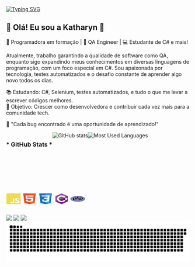 <div>
<a href="https://git.io/typing-svg"><img src="https://readme-typing-svg.demolab.com?font=Fira+Code&weight=600&pause=1000&color=22CAAC&width=435&lines=%E2%98%86*%EF%BD%A1.+Welcome+to+my+universe!+%EF%BD%A1.*%E2%98%86" alt="Typing SVG" /></a>
</div>

## 🌟 Olá! Eu sou a Katharyn 👋


🚀 Programadora em formação | 🎯 QA Engineer | 💻 Estudante de C# e mais!

Atualmente, trabalho garantindo a qualidade de software como QA, enquanto sigo expandindo meus conhecimentos em diversas linguagens de programação, com um foco especial em C#.
Sou apaixonada por tecnologia, testes automatizados e o desafio constante de aprender algo novo todos os dias.

📚 Estudando: C#, Selenium, testes automatizados, e tudo o que me levar a escrever códigos melhores.
<br>🌱 Objetivo: Crescer como desenvolvedora e contribuir cada vez mais para a comunidade tech.

🧩 "Cada bug encontrado é uma oportunidade de aprendizado!"


<div style="display: flex;text-align: center;" align="center">
  <h3>* GitHub Stats *</h3>
  <br>
  <img height="150em" src="https://github-readme-stats.vercel.app/api?username=kathyncodec&&hide_title=true&show_icons=true&include_all_commits=false&count_private=true&line_height=25&hide=issues&bg_color=000&title_color=00ffea&text_color=FFF&border_radius=3&border_color=02bdad&icon_color=9803fc&theme=jolly" alt="GitHub stats"/>
  <img src="https://github-readme-stats.vercel.app/api/top-langs/?username=kathyncodec&&line_height=10&card_width=290&layout=compact&hide_title=false&count_private=true&langs_count=4&show_icons=true&title_color=00ffea&hide=html,scss,less&bg_color=000&text_color=8B8B8B&border_radius=3&border_color=02bdad&count_private=true" alt="Most Used Languages">
</div>






<div style="display: inline_block"><br>
  <img align="center" alt="Rafa-Js" height="30" width="40" src="https://raw.githubusercontent.com/devicons/devicon/master/icons/javascript/javascript-plain.svg">
  <img align="center" alt="Rafa-HTML" height="30" width="40" src="https://raw.githubusercontent.com/devicons/devicon/master/icons/html5/html5-original.svg">
  <img align="center" alt="Rafa-CSS" height="30" width="40" src="https://raw.githubusercontent.com/devicons/devicon/master/icons/css3/css3-original.svg">
  <img align="center" alt="Rafa-Csharp" height="30" width="40" src="https://raw.githubusercontent.com/devicons/devicon/master/icons/csharp/csharp-original.svg">
  <img align="center" alt="Rafa-Csharp" height="30" width="40" src="https://raw.githubusercontent.com/devicons/devicon/master/icons/php/php-original.svg" />

</div>
  
  ##
 
<div> 
  <a href="https://instagram.com/kit_kat_kathyn" target="_blank"><img src="https://img.shields.io/badge/-Instagram-%23E4405F?style=for-the-badge&logo=instagram&logoColor=white" target="_blank"></a>
  <a href = "mailto:katharynsanches@gmail.com"><img src="https://img.shields.io/badge/-Gmail-%23333?style=for-the-badge&logo=gmail&logoColor=white" target="_blank"></a>
  <a href="https://www.linkedin.com/in/katharyn-chaves-3a6777209" target="_blank"><img src="https://img.shields.io/badge/-LinkedIn-%230077B5?style=for-the-badge&logo=linkedin&logoColor=white" target="_blank"></a> 
  
</div>

<picture align="center">
  <source media="(prefers-color-scheme: dark)" srcset="https://raw.githubusercontent.com/kathyncodec/kathyncodec/output/github-contribution-grid-snake-dark.svg">
  <source media="(prefers-color-scheme: light)" srcset="https://raw.githubusercontent.com/kathyncodec/kathyncodec/output/github-contribution-grid-snake-dark.svg">
  <img align="center" alt="github contribution grid snake animation" src="https://raw.githubusercontent.com/kathyncodec/kathyncodec/output/github-contribution-grid-snake.svg">
</picture>

